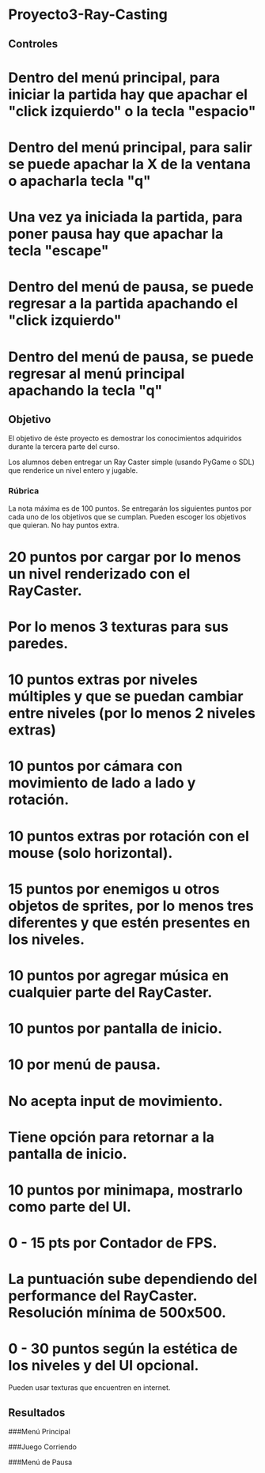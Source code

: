 # Proyecto3-Ray-Casting

##  Controles
# Dentro del menú principal, para iniciar la partida hay que apachar el "click izquierdo" o  la tecla "espacio" 
# Dentro del menú principal, para salir se puede apachar la X de la ventana o apacharla tecla "q"
# Una vez ya iniciada la partida, para poner pausa hay que apachar la tecla "escape"
# Dentro del menú de pausa, se puede regresar a la partida apachando el "click izquierdo"
# Dentro del menú de pausa, se puede regresar al menú principal apachando la tecla "q"


## Objetivo
El objetivo de éste proyecto es demostrar los conocimientos adquiridos durante la tercera parte del curso.

Los alumnos deben entregar un Ray Caster simple (usando PyGame o SDL) que renderice un nivel entero y jugable.


### Rúbrica
La nota máxima es de 100 puntos. Se entregarán los siguientes puntos por cada uno de los objetivos que se cumplan. Pueden escoger los objetivos que quieran. No hay puntos extra.

# 20 puntos por cargar por lo menos un nivel renderizado con el RayCaster.
  # Por lo menos 3 texturas para sus paredes.
# 10 puntos extras por niveles múltiples y que se puedan cambiar entre niveles (por lo menos 2 niveles extras)
# 10 puntos por cámara con movimiento de lado a lado y rotación.
# 10 puntos extras por rotación con el mouse (solo horizontal).
# 15 puntos por enemigos u otros objetos de sprites, por lo menos tres diferentes y que estén presentes en los niveles.
# 10 puntos por agregar música en cualquier parte del RayCaster.
# 10 puntos por pantalla de inicio.
# 10 por menú de pausa.
  # No acepta input de movimiento.
  # Tiene opción para retornar a la pantalla de inicio.
# 10 puntos por minimapa, mostrarlo como parte del UI.
# 0 - 15 pts por Contador de FPS.
  # La puntuación sube dependiendo del performance del RayCaster. Resolución mínima de 500x500.
# 0 - 30 puntos según la estética de los niveles y del UI opcional.

Pueden usar texturas que encuentren en internet.


## Resultados
###Menú Principal

###Juego Corriendo

###Menú de Pausa
